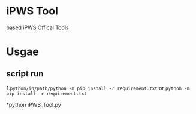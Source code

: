 # iPWS Tool
based iPWS Offical Tools

# Usgae
## script run
1.```python/in/path/python -m pip install -r requirement.txt```
 or
 ```python -m pip install -r requirement.txt```

*python iPWS_Tool.py



